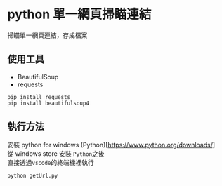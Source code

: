 # python 單一網頁掃瞄連結
掃瞄單一網頁連結，存成檔案

## 使用工具
* BeautifulSoup
* requests
```
pip install requests
pip install beautifulsoup4
```
## 執行方法
安裝 python for windows (Python)[https://www.python.org/downloads/] <br>
從 windows store 安裝 `Python`之後 <br>
直接透過`vscode`的終端機裡執行
```
python getUrl.py
```
